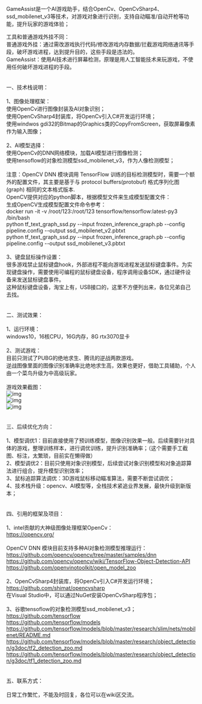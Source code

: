 GameAssist是一个AI游戏助手，结合OpenCv、OpenCvSharp4、ssd_mobilenet_v3等技术，对游戏对象进行识别，支持自动瞄准/自动开枪等功能，提升玩家的游戏体验；</br>

工具和普通游戏外挂不同：</br>
普通游戏外挂：通过需改游戏执行代码/修改游戏内存数据/拦截游戏网络通讯等手段，破坏游戏进程，达到提升目的，这些手段是违法的。</br>
GameAssist：使用AI技术进行屏幕检测，原理是用人工智能技术来玩游戏，不使用任何破坏游戏进程的手段。</br>
</br>
</br>
一、技术栈说明：</br>
</br>
1、图像处理框架：</br>
使用OpenCv进行图像封装及AI对象识别；</br>
使用OpenCvSharp4封装库，将OpenCv引入C#开发运行环境；</br>
使用windwos gdi32的Bitmap的Graphics类的CopyFromScreen，获取屏幕像素作为输入图像；</br>
</br>
2、AI模型选择：</br>
使用OpenCv的DNN网络模块，加载AI模型进行图像检测；</br>
使用tensoflow的对象检测模型ssd_mobilenet_v3，作为人像检测模型；</br>
</br>
注意：OpenCV DNN 模块调用 TensorFlow 训练的目标检测模型时，需要一个额外的配置文件，其主要是基于与 protocol buffers(protobuf) 格式序列化图(graph) 相同的文本格式版本.</br>
OpenCV提供对应的python脚本，根据模型文件来生成模型配置文件：</br>
生成OpenCV生成模型配置文件命令参考：</br>
docker run -it -v /root/123:/root/123 tensorflow/tensorflow:latest-py3 /bin/bash</br>
python tf_text_graph_ssd.py --input frozen_inference_graph.pb --config pipeline.config --output ssd_mobilenet_v2.pbtxt</br>
python tf_text_graph_ssd.py --input frozen_inference_graph.pb --config pipeline.config --output ssd_mobilenet_v3.pbtxt</br>
</br>
3、键盘鼠标操作设置：</br>
很多游戏禁止鼠标键盘hook，外部进程不能向游戏进程发送鼠标键盘事件。为实现键盘操作，需要使用可编程的鼠标键盘设备，程序调用设备SDK，通过硬件设备来发送鼠标键盘事件。</br>
这种鼠标键盘设备，淘宝上有，USB接口的，这里不方便列出来，各位兄弟自己去找。</br>
</br>
</br>
二、测试效果：</br>
</br>
1、运行环境：</br>
windows10，16核CPU，16G内存，8G rtx3070显卡</br>
</br>
2、测试游戏：</br>
目前只测试了PUBG的绝地求生、腾讯的逆战两款游戏。</br>
逆战图像里面的图像识别准确率比绝地求生高，效果也更好，借助工具辅助，个人由一个菜鸟升级为中高级玩家。</br>
</br>
游戏效果截图：</br>
![img](https://github.com/dengqizhou30/AIAssist/blob/master/GameAssist/test/AIAssist.png)</br>
![img](https://i.postimg.cc/K12mfTYx/juediqiusheng1.jpg)</br>
![img](https://i.postimg.cc/yJ6s4z9G/nizhan1.jpg)</br>
</br>
</br>
三、后续优化方向：</br>
</br>
1、模型调优1：目前直接使用了预训练模型，图像识别效果一般。后续需要针对具体的游戏，整理训练样本，进行调优训练，提升识别准确率；（这个需要手工截图、标注，太繁琐，目前实在懒得做）</br>
2、模型调优2：目前只使用对象识别模型，后续尝试对象识别模型和对象追踪算法进行组合，提升模型识别效率；</br>
3、鼠标追踪算法调优：3D游戏鼠标移动瞄准算法，需要不断尝试调优；</br>
4、技术栈升级：opencv、AI模型等，全栈技术紧追业界发展，最快升级到新版本；</br>
</br>
</br>
四、引用的框架及项目：</br>
</br>
1、intel贡献的大神级图像处理框架OpenCv：</br>
https://opencv.org/</br>
</br>
OpenCV DNN 模块目前支持多种AI对象检测模型推理运行：</br>
https://github.com/opencv/opencv/tree/master/samples/dnn</br>
https://github.com/opencv/opencv/wiki/TensorFlow-Object-Detection-API</br>
https://github.com/openvinotoolkit/open_model_zoo</br>
</br>
2、OpenCvSharp4封装库，将OpenCv引入C#开发运行环境；</br>
https://github.com/shimat/opencvsharp</br>
在Visual Studio中，可以通过NuGet安装OpenCvSharp程序包；</br>
</br>
3、谷歌tensoflow的对象检测模型ssd_mobilenet_v3；</br>
https://github.com/tensorflow</br>
https://github.com/tensorflow/models</br>
https://github.com/tensorflow/models/blob/master/research/slim/nets/mobilenet/README.md</br>
https://github.com/tensorflow/models/blob/master/research/object_detection/g3doc/tf2_detection_zoo.md</br>
https://github.com/tensorflow/models/blob/master/research/object_detection/g3doc/tf1_detection_zoo.md</br>
</br>
</br>
五、联系方式：</br>
</br>
日常工作繁忙，不能及时回复，各位可以在wiki区交流。

